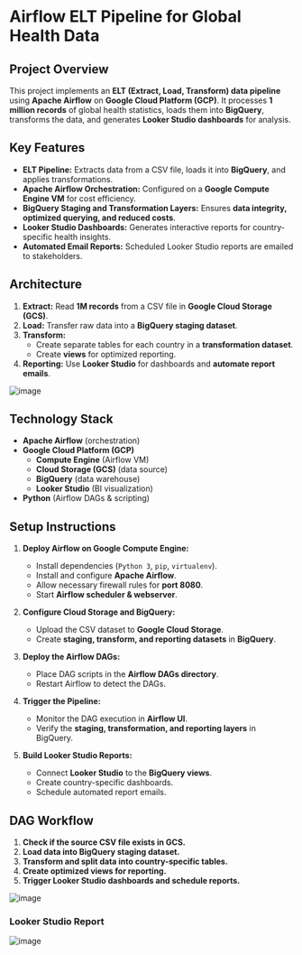 # **Airflow ELT Pipeline for Global Health Data**

## **Project Overview**
This project implements an **ELT (Extract, Load, Transform) data pipeline** using **Apache Airflow** on **Google Cloud Platform (GCP)**. It processes **1 million records** of global health statistics, loads them into **BigQuery**, transforms the data, and generates **Looker Studio dashboards** for analysis.

## **Key Features**
- **ELT Pipeline:** Extracts data from a CSV file, loads it into **BigQuery**, and applies transformations.
- **Apache Airflow Orchestration:** Configured on a **Google Compute Engine VM** for cost efficiency.
- **BigQuery Staging and Transformation Layers:** Ensures **data integrity, optimized querying, and reduced costs**.
- **Looker Studio Dashboards:** Generates interactive reports for country-specific health insights.
- **Automated Email Reports:** Scheduled Looker Studio reports are emailed to stakeholders.

## **Architecture**
1. **Extract:** Read **1M records** from a CSV file in **Google Cloud Storage (GCS)**.
2. **Load:** Transfer raw data into a **BigQuery staging dataset**.
3. **Transform:**
   - Create separate tables for each country in a **transformation dataset**.
   - Create **views** for optimized reporting.
4. **Reporting:** Use **Looker Studio** for dashboards and **automate report emails**.

![image](https://github.com/user-attachments/assets/87cdc79c-c9a1-4c4d-887a-ab6007394bc7)

## **Technology Stack**
- **Apache Airflow** (orchestration)
- **Google Cloud Platform (GCP)**
  - **Compute Engine** (Airflow VM)
  - **Cloud Storage (GCS)** (data source)
  - **BigQuery** (data warehouse)
  - **Looker Studio** (BI visualization)
- **Python** (Airflow DAGs & scripting)

## **Setup Instructions**
1. **Deploy Airflow on Google Compute Engine:**
   - Install dependencies (`Python 3`, `pip`, `virtualenv`).
   - Install and configure **Apache Airflow**.
   - Allow necessary firewall rules for **port 8080**.
   - Start **Airflow scheduler & webserver**.

2. **Configure Cloud Storage and BigQuery:**
   - Upload the CSV dataset to **Google Cloud Storage**.
   - Create **staging, transform, and reporting datasets** in **BigQuery**.

3. **Deploy the Airflow DAGs:**
   - Place DAG scripts in the **Airflow DAGs directory**.
   - Restart Airflow to detect the DAGs.

4. **Trigger the Pipeline:**
   - Monitor the DAG execution in **Airflow UI**.
   - Verify the **staging, transformation, and reporting layers** in BigQuery.

5. **Build Looker Studio Reports:**
   - Connect **Looker Studio** to the **BigQuery views**.
   - Create country-specific dashboards.
   - Schedule automated report emails.

## **DAG Workflow**
1. **Check if the source CSV file exists in GCS.**
2. **Load data into BigQuery staging dataset.**
3. **Transform and split data into country-specific tables.**
4. **Create optimized views for reporting.**
5. **Trigger Looker Studio dashboards and schedule reports.**

![image](https://github.com/user-attachments/assets/8e8b8373-9d2a-417b-9fd9-5f42171c06f8)


### Looker Studio Report

![image](https://github.com/user-attachments/assets/d06f0d3e-a1d0-404a-9eb7-c61c85df8257)


